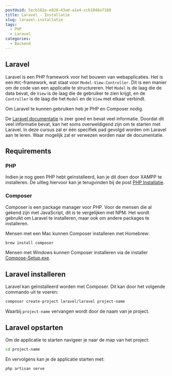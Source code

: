 ```yaml
---
postUuid: 5ecb182e-e820-43ad-a1e4-ccb1048a7108
title: Laravel - Installatie
slug: laravel-installatie
tags:
  - PHP
  - Laravel
categories:
  - Backend
---
```


## Laravel

Laravel is een PHP framework voor het bouwen van webapplicaties. Het is een `MVC`-framework, wat staat voor `Model-View-Controller`. Dit is een manier om de code van een applicatie te structureren. Het `Model` is de laag die de data bevat, de `View` is de laag die de gebruiker te zien krijgt, en de `Controller` is de laag die het `Model` en de `View` met elkaar verbindt.

Om Laravel te kunnen gebruiken heb je PHP en Composer nodig.

De [Laravel documentatie](https://laravel.com) is zeer goed en bevat veel informatie. Doordat dit veel informatie bevat, kan het soms overweldigend zijn om te starten met Laravel. In deze cursus zal er één specifiek pad gevolgd worden om Laravel aan te leren. Waar mogelijk zal er verwezen worden naar de documentatie.

## Requirements

### PHP

Indien je nog geen PHP hebt geïnstalleerd, kan je dit doen door XAMPP te installeren. De uitleg hiervoor kan je terugvinden bij de post [PHP Installatie](/blogs/php-installatie).

### Composer

Composer is een package manager voor PHP. Voor de mensen die al gekend zijn met JavaScript, dit is te vergelijken met NPM. Het wordt gebruikt om Laravel te installeren, maar ook om andere packages te installeren.

Mensen met een Mac kunnen Composer installeren met Homebrew:

```sh
brew install composer
```

Mensen met Windows kunnen Composer installeren via de installer [Compose-Setup.exe](https://getcomposer.org/doc/00-intro.md#installation-windows).

## Laravel installeren

Laravel kan geïnstalleerd worden met Composer. Dit kan door het volgende commando uit te voeren:

```sh
composer create-project laravel/laravel project-name
```

Waarbij `project-name` vervangen wordt door de naam van je project.

## Laravel opstarten

Om de applicatie te starten navigeer je naar de map van het project:

```sh
cd project-name
```

En vervolgens kan je de applicatie starten met:

```sh
php artisan serve
```
